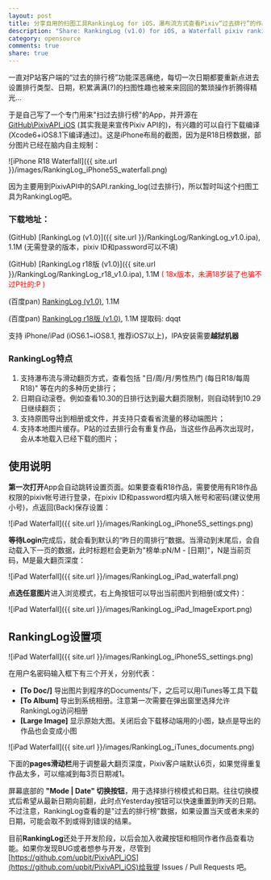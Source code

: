 ```yaml
---
layout: post
title: 分享自用的扫图工具RankingLog for iOS，瀑布流方式查看Pixiv“过去排行”的作品
description: "Share: RankingLog (v1.0) for iOS, a Waterfall pixiv ranking_log client"
category: opensource
comments: true
share: true
---
```


一直对P站客户端的“过去的排行榜”功能深恶痛绝，每切一次日期都要重新点进去设置排行类型、日期，积累满满(?)的扫图性趣也被来来回回的繁琐操作折腾得精光...

于是自己写了一个专门用来"扫过去排行榜"的App，并开源在 [GitHub\PixivAPI_iOS](https://github.com/upbit/PixivAPI_iOS/tree/master/examples/RankingLog) (其实我是来宣传Pixiv API的)，有兴趣的可以自行下载编译(Xcode6+iOS8.1下编译通过)。这是iPhone布局的截图，因为是R18日榜数据，部分图片已经在脑内自主规制：

![iPhone R18 Waterfall]({{ site.url }}/images/RankingLog_iPhone5S_waterfall.png)

因为主要用到PixivAPI中的SAPI.ranking_log(过去排行)，所以暂时叫这个扫图工具为RankingLog吧。

### 下载地址：

(GitHub) [RankingLog (v1.0)]({{ site.url }}/RankingLog/RankingLog_v1.0.ipa), 1.1M (无需登录的版本，pixiv ID和password可以不填)

(GitHub) [RankingLog r18版 (v1.0)]({{ site.url }}/RankingLog/RankingLog_r18_v1.0.ipa), 1.1M <span style="color:#F00;">( 18x版本，未满18岁装了也骗不过P社的:P )</span>

(百度pan) [RankingLog (v1.0)](http://pan.baidu.com/s/1ntl070l), 1.1M

(百度pan) [RankingLog r18版 (v1.0)](http://pan.baidu.com/s/1pJsOaBD), 1.1M 提取码: dqqt

支持 iPhone/iPad (iOS6.1~iOS8.1, 推荐iOS7以上)，IPA安装需要**越狱机器**

### RankingLog特点

1. 支持瀑布流与滑动翻页方式，查看包括 "日/周/月/男性热门 (每日R18/每周R18)" 等在内的多种历史排行；
2. 日期自动滚卷。例如查看10.30的日排行达到最大翻页限制，则自动转到10.29日继续翻页；
3. 支持原图导出到相册或文件，并支持只查看省流量的移动端图片；
4. 支持本地图片缓存。P站的过去排行会有重复作品，当这些作品再次出现时，会从本地载入已经下载的图片；

## 使用说明

**第一次打开**App会自动跳转设置页面。如果要查看R18作品，需要使用有R18作品权限的pixiv帐号进行登录，在pixiv ID和password框内填入帐号和密码(建议使用小号)，点返回(Back)保存设置：

![iPad Waterfall]({{ site.url }}/images/RankingLog_iPhone5S_settings.png)

**等待Login**完成后，就会看到默认的“昨日的周排行”数据。当滑动到末尾后，会自动载入下一页的数据，此时标题栏会更新为"榜单:pN/M - [日期]"，N是当前页码，M是最大翻页深度：

![iPad Waterfall]({{ site.url }}/images/RankingLog_iPad_waterfall.png)

**点选任意图片**进入浏览模式，右上角按钮可以导出当前图片到相册(或文件)：

![iPad Waterfall]({{ site.url }}/images/RankingLog_iPad_ImageExport.png)

## RankingLog设置项

![iPad Waterfall]({{ site.url }}/images/RankingLog_iPhone5S_settings.png)

在用户名密码输入框下有三个开关，分别代表：

* **[To Doc/]** 导出图片到程序的Documents/下，之后可以用iTunes等工具下载
* **[To Album]** 导出到系统相册。注意第一次需要在弹出窗里选择允许RankingLog访问相册
* **[Large Image]** 显示原始大图。关闭后会下载移动端用的小图，缺点是导出的作品也会变成小图

![iPad Waterfall]({{ site.url }}/images/RankingLog_iTunes_documents.png)

下面的**pages滑动栏**用于调整最大翻页深度，Pixiv客户端默认6页，如果觉得重复作品太多，可以缩减到每3页日期减1。

屏幕底部的 **"Mode | Date" 切换按钮**，用于选择排行榜模式和日期。往往切换模式后希望从最新日期向前翻，此时点Yesterday按钮可以快速重置到昨天的日期。不过注意，RankingLog查看的是"过去的排行榜"数据，如果设置当天或者未来的日期，可能会取不到或得到错误的结果。

目前**RankingLog**还处于开发阶段，以后会加入收藏按钮和相同作者作品查看功能。如果你发现BUG或者想参与开发，尽管到[https://github.com/upbit/PixivAPI_iOS](https://github.com/upbit/PixivAPI_iOS)给我提 Issues / Pull Requests 吧。
